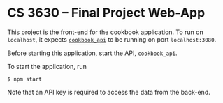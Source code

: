 # CS 3630 – Final Project Web-App

This project is the front-end for the cookbook application. To run on `localhost`, it expects [`cookbook_api`](https://github.com/jeremyjohnson7/cookbook_api) to be running on port `localhost:3080`.

Before starting this application, start the API, [`cookbook_api`](https://github.com/jeremyjohnson7/cookbook_api).

To start the application, run

```
$ npm start
```

Note that an API key is required to access the data from the back-end.

